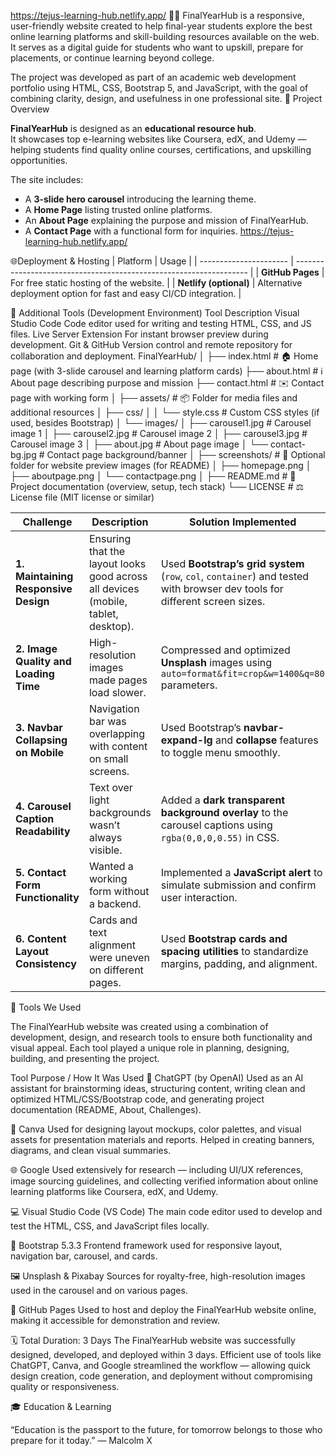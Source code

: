 https://tejus-learning-hub.netlify.app/
👩‍💻 FinalYearHub is a responsive, user-friendly website created to help final-year students explore the best online learning platforms and skill-building resources available on the web.
It serves as a digital guide for students who want to upskill, prepare for placements, or continue learning beyond college.

The project was developed as part of an academic web development portfolio using HTML, CSS, Bootstrap 5, and JavaScript, with the goal of combining clarity, design, and usefulness in one professional site.
🚀 Project Overview

**FinalYearHub** is designed as an **educational resource hub**.  
It showcases top e-learning websites like Coursera, edX, and Udemy — helping students find quality online courses, certifications, and upskilling opportunities.

The site includes:
- A **3-slide hero carousel** introducing the learning theme.
- A **Home Page** listing trusted online platforms.
- An **About Page** explaining the purpose and mission of FinalYearHub.
- A **Contact Page** with a functional form for inquiries.
https://tejus-learning-hub.netlify.app/

🌐Deployment & Hosting
| Platform               | Usage                                                              |
| ---------------------- | ------------------------------------------------------------------ |
| **GitHub Pages**       | For free static hosting of the website.                            |
| **Netlify (optional)** | Alternative deployment option for fast and easy CI/CD integration. |

🧩 Additional Tools (Development Environment)
Tool	Description
Visual Studio Code	Code editor used for writing and testing HTML, CSS, and JS files.
Live Server Extension	For instant browser preview during development.
Git & GitHub	Version control and remote repository for collaboration and deployment.
FinalYearHub/
│
├── index.html              # 🏠 Home page (with 3-slide carousel and learning platform cards)
├── about.html              # ℹ️ About page describing purpose and mission
├── contact.html            # ✉️ Contact page with working form
│
├── assets/                 # 📦 Folder for media files and additional resources
│   ├── css/
│   │   └── style.css       # Custom CSS styles (if used, besides Bootstrap)
│   └── images/
│       ├── carousel1.jpg   # Carousel image 1
│       ├── carousel2.jpg   # Carousel image 2
│       ├── carousel3.jpg   # Carousel image 3
│       ├── about.jpg       # About page image
│       └── contact-bg.jpg  # Contact page background/banner
│
├── screenshots/            # 📸 Optional folder for website preview images (for README)
│   ├── homepage.png
│   ├── aboutpage.png
│   └── contactpage.png
│
├── README.md               # 📘 Project documentation (overview, setup, tech stack)
└── LICENSE                 # ⚖️ License file (MIT license or similar)


| **Challenge**                         | **Description**                                                                   | **Solution Implemented**                                                                                                   |
| ------------------------------------- | --------------------------------------------------------------------------------- | -------------------------------------------------------------------------------------------------------------------------- |
| **1. Maintaining Responsive Design**  | Ensuring that the layout looks good across all devices (mobile, tablet, desktop). | Used **Bootstrap’s grid system** (`row`, `col`, `container`) and tested with browser dev tools for different screen sizes. |
| **2. Image Quality and Loading Time** | High-resolution images made pages load slower.                                    | Compressed and optimized **Unsplash** images using `auto=format&fit=crop&w=1400&q=80` parameters.                          |
| **3. Navbar Collapsing on Mobile**    | Navigation bar was overlapping with content on small screens.                     | Used Bootstrap’s **navbar-expand-lg** and **collapse** features to toggle menu smoothly.                                   |
| **4. Carousel Caption Readability**   | Text over light backgrounds wasn’t always visible.                                | Added a **dark transparent background overlay** to the carousel captions using `rgba(0,0,0,0.55)` in CSS.                  |
| **5. Contact Form Functionality**     | Wanted a working form without a backend.                                          | Implemented a **JavaScript alert** to simulate submission and confirm user interaction.                                    |
| **6. Content Layout Consistency**     | Cards and text alignment were uneven on different pages.                          | Used **Bootstrap cards and spacing utilities** to standardize margins, padding, and alignment.                             |


🧰 Tools We Used

The FinalYearHub website was created using a combination of development, design, and research tools to ensure both functionality and visual appeal.
Each tool played a unique role in planning, designing, building, and presenting the project.

Tool	Purpose / How It Was Used
🧠 ChatGPT (by OpenAI)	Used as an AI assistant for brainstorming ideas, structuring content, writing clean and optimized HTML/CSS/Bootstrap code, and generating project documentation (README, About, Challenges).

🎨 Canva	Used for designing layout mockups, color palettes, and visual assets for presentation materials and reports. Helped in creating banners, diagrams, and clean visual summaries.

🌐 Google	Used extensively for research — including UI/UX references, image sourcing guidelines, and collecting verified information about online learning platforms like Coursera, edX, and Udemy.

💻 Visual Studio Code (VS Code)	The main code editor used to develop and test the HTML, CSS, and JavaScript files locally.

🧩 Bootstrap 5.3.3	Frontend framework used for responsive layout, navigation bar, carousel, and cards.

🖼️ Unsplash & Pixabay	Sources for royalty-free, high-resolution images used in the carousel and on various pages.

🚀 GitHub Pages	Used to host and deploy the FinalYearHub website online, making it accessible for demonstration and review.


🗓️ Total Duration:
3 Days
The FinalYearHub website was successfully designed, developed, and deployed within 3 days.
Efficient use of tools like ChatGPT, Canva, and Google streamlined the workflow — allowing quick design creation, code generation, and deployment without compromising quality or responsiveness.


🎓 Education & Learning

“Education is the passport to the future, for tomorrow belongs to those who prepare for it today.” — Malcolm X


